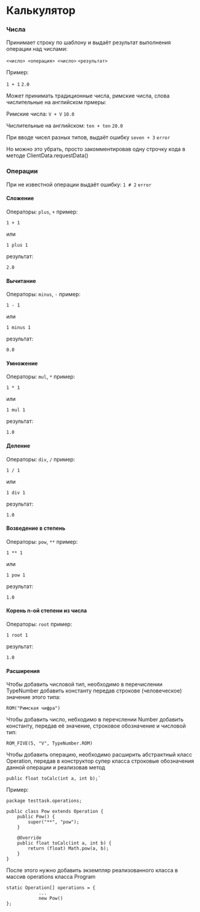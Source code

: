 # Калькулятор

### Числа

Принимает строку по шаблону и выдаёт результат выполнения операции над числами:

`<число> <операция> <число>`
`<результат>`

Пример:

`1 + 1`
`2.0`

Может принимать традиционные числа, римские числа, слова числительные на английском
прмеры:

Римские числа:
`V + V`
`10.0`

Числительные на английском:
`ten + ten`
`20.0`

При вводе чисел разных типов, выдаёт ошибку
`seven + 3`
`error`

Но можно это убрать, просто закомментировав одну строчку кода в методе ClientData.requestData()

### Операции

При не известной операции выдаёт ошибку:
`1 # 2`
`error`

#### Сложение

Операторы: `plus`, `+`
пример:

`1 + 1`

или

`1 plus 1`

результат:

`2.0`

#### Вычитание

Операторы: `minus`, `-`
пример:

`1 - 1`

или

`1 minus 1`

результат:

`0.0`

#### Умножение

Операторы: `mul`, `*`
пример:

`1 * 1`

или

`1 mul 1`

результат:

`1.0`

#### Деление

Операторы: `div`, `/`
пример:

`1 / 1`

или

`1 div 1`

результат:

`1.0`

#### Возведение в степень

Операторы: `pow`, `**`
пример:

`1 ** 1`

или

`1 pow 1`

результат:

`1.0`

#### Корень n-ой степени из числа

Операторы: `root`
пример:

`1 root 1`

результат:

`1.0`

#### Расширения

Чтобы добавить числовой тип, необходимо в перечислении TypeNumber добавить константу передав строкове (человеческое) значение этого типа:
~~~~
ROM("Римская чифра")
~~~~

Чтобы добавить число, небходимо в перечслении Number добавить константу, передав её значение, строковое обозначение и числовой тип:

~~~~
ROM_FIVE(5, "V", TypeNumber.ROM)
~~~~

Чтобы добавить операцию, необходимо расширить абстрактный класс Operation, передав в конструктор супер класса строковые обозначения данной операции и реализовав метод
~~~~
public float toCalc(int a, int b);`
~~~~
Пример:
~~~~
package testtask.operations;

public class Pow extends Operation {
    public Pow() {
        super("**", "pow");
    }

    @Override
    public float toCalc(int a, int b) {
        return (float) Math.pow(a, b);
    }
}
~~~~
После этого нужно добавить экземпляр реализованного класса в массив operations класса Program

~~~~
static Operation[] operations = {
            ...
            new Pow()
};
~~~~
